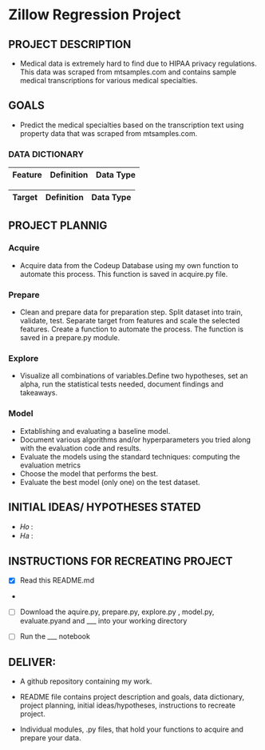 # Zillow Regression Project

## PROJECT DESCRIPTION
-  Medical data is extremely hard to find due to HIPAA privacy regulations. This data was scraped from mtsamples.com
and  contains sample medical transcriptions for various medical specialties.



## GOALS 


- Predict the medical specialties based on the transcription text  using property data that was  scraped from mtsamples.com.





### DATA DICTIONARY

| Feature | Definition | Data Type |
| --- | ---------------- | -------|





| Target | Definition | Data Type |
| --- | --- | -------|









## PROJECT PLANNIG



### Acquire
- Acquire data from the Codeup Database using my own function to automate this process. This function is saved in acquire.py file.
### Prepare
- Clean and prepare data for preparation step. 
Split dataset into train, validate, test. Separate target from features and scale the selected features. Create a function to automate the process. The function is saved in a prepare.py module. 
### Explore
- Visualize all combinations of variables.Define two hypotheses, set an alpha, run the statistical tests needed, document findings and takeaways.
### Model
- Extablishing and evaluating a baseline model.
- Document various algorithms and/or hyperparameters you tried along with the evaluation code and results.
- Evaluate the  models using the standard techniques: computing the evaluation metrics 
- Choose the model that performs the best.
- Evaluate the best model (only one) on the test dataset.




## INITIAL IDEAS/ HYPOTHESES STATED
- 𝐻𝑜 :
- 𝐻𝑎 : 

## INSTRUCTIONS FOR RECREATING PROJECT

- [x] Read this README.md
- 
- [ ] Download the aquire.py, prepare.py, explore.py , model.py,  evaluate.pyand  and ___  into your working directory
- [ ] Run the ___ notebook


## DELIVER:
- A github repository containing my work.
- README file contains project description and goals, data dictionary, project planning, initial ideas/hypotheses, instructions to recreate project.

- Individual modules, .py files, that hold your functions to acquire and prepare your data.
